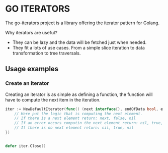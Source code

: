 # GO ITERATORS

The go-iterators project is a library offering the iterator pattern for Golang.

Why iterators are useful?

* They can be lazy and the data will be fetched just when needed.
* They fit a lots of use cases. From a simple slice iteration to data transformation to tree traversals.

## Usage examples

### Create an iterator

Creating an iterator is as simple as defining a function, the function will have to compute the next item in the iteration.

```go
iter := NewDefaultIterator(func() (next interface{}, endOfData bool, e error) { 
    // Here put the logic that is computing the next element.
    // If there is a next element return: next, false, nil
    // If an error occurs computin the next element return: nil, true, error
    // If there is no next element return: nil, true, nil 
})


defer iter.Close()
